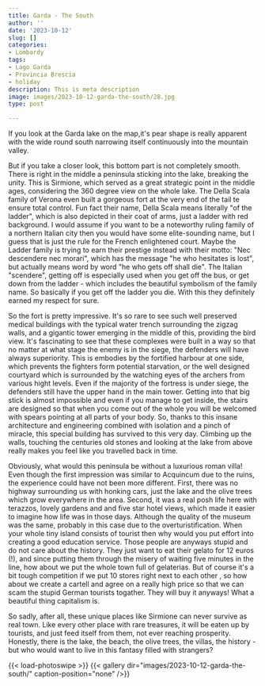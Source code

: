 ```yaml
---
title: Garda - The South
author: ''
date: '2023-10-12'
slug: []
categories:
- Lombardy
tags:
- Lago Garda
- Provincia Brescia
- holiday
description: This is meta description
image: images/2023-10-12-garda-the-south/28.jpg
type: post

---
```


If you look at the Garda lake on the map,it's pear shape is really apparent with the wide round south narrowing itself continuously into the mountain valley.

But if you take a closer look, this bottom part is not completely smooth. There is right in the middle a peninsula sticking into the lake, breaking the unity. This is Sirmione, which served as a great strategic point in the middle ages, considering the 360 degree view on the whole lake. The Della Scala family of Verona even built a gorgeous fort at the very end of the tail te ensure total control. Fun fact their name, Della Scala means literally "of the ladder", which is also depicted in their coat of arms, just a ladder with red background. I would assume if you want to be a noteworthy ruling family of a northern Italian city then you would have some elite-sounding name, but I guess that is just the rule for the French enlightened court. Maybe the Ladder family is trying to earn their prestige instead with their motto: "Nec descendere nec morari", which has the message "he who hesitates is lost", but actually means word by word "he who gets off shall die".  The Italian "scendere", getting off is especially used when you get off the bus, or get down from the ladder - which includes the beautiful symbolism of the family name. So basically if you get off the ladder you die. With this they definitely earned my respect for sure.


So the fort is pretty impressive. It's so rare to see such well preserved medical buildings with the typical water trench surrounding the zigzag walls, and a gigantic tower emerging in the middle of this, providing the bird view. It's fascinating to see that these complexes were built in a way so that no matter at what stage the enemy is in the siege, the defenders will have always superiority. This is embodies by the fortified harbour at one side, which prevents the fighters form potential starvation, or the well designed courtyard which is surrounded by the watching eyes of the archers from various hight levels. Even if the majority of the fortress is under siege, the defenders still have the upper hand in the main tower. Getting into that big stick is almost impossible and even if you manage to get inside, the stairs are designed so that when you come out of the whole you will be welcomed with spears pointing at all parts of your body. So, thanks to this insane architecture and engineering combined with isolation and a pinch of miracle, this special building has survived to this very day. Climbing up the walls, touching the centuries old stones and looking at the lake from above really makes you feel like you travelled back in time.

Obviously, what would this peninsula be without a luxurious roman villa! Even though the first impression was similar to Acquincum due to the ruins, the experience could have not been more different. First, there was no highway surrounding us with honking cars, just the lake and the olive trees which grow everywhere in the area. Second, it was a real posh life here with terazzos, lovely gardens and and five star hotel views, which made it easier to imagine how life was in those days. Although the quality of the museum was the same, probably in this case due to the overturistification. When your whole tiny island consists of tourist then why would you put effort into creating a good education service. Those people are anyways stupid and do not care about the history. They just want to eat their gelato for 12 euros (!), and since putting them through the misery of waiting five minutes in the line, how about we put the whole town full of gelaterias. But of course it's a bit tough competition if we put 10 stores right next to each other , so how about we create a cartell and agree on a really high price so that we can scam the stupid German tourists togather. They will buy it anyways! What a beautiful thing capitalism is.


So sadly, after all, these unique places like Sirmione can never survive as real town. Like every other place with rare treasures, it will be eaten up by tourists, and just feed itself from them, not ever reaching prosperity. Honestly, there is the lake, the beach, the olive trees, the villas, the history - but who would want to live in this fantasy filled with strangers?

{{< load-photoswipe >}}
{{< gallery dir="images/2023-10-12-garda-the-south/" caption-position="none" />}}









